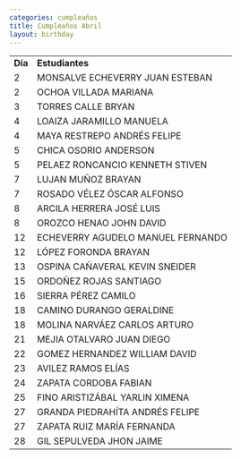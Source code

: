 ```yaml
---
categories: cumpleaños
title: Cumpleaños Abril
layout: birthday
---
```

<table id="birthdayTable">
<tbody><tr>
<td><b>Día</b></td>
<td><b>Estudiantes</b></td>
</tr>
<tr>
<td>2</td>
<td>MONSALVE ECHEVERRY JUAN ESTEBAN</td>
</tr>
<tr>
<td>2</td>
<td>OCHOA VILLADA MARIANA</td>
</tr>
<tr>
<td>3</td>
<td>TORRES CALLE BRYAN</td>
</tr>
<tr>
<td>4</td>
<td>LOAIZA JARAMILLO MANUELA</td>
</tr>
<tr>
<td>4</td>
<td>MAYA RESTREPO ANDRÉS FELIPE</td>
</tr>
<tr>
<td>5</td>
<td>CHICA OSORIO ANDERSON</td>
</tr>
<tr>
<td>5</td>
<td>PELAEZ RONCANCIO  KENNETH STIVEN</td>
</tr>
<tr>
<td>7</td>
<td>LUJAN MUÑOZ BRAYAN</td>
</tr>
<tr>
<td>7</td>
<td>ROSADO VÉLEZ ÓSCAR ALFONSO</td>
</tr>
<tr>
<td>8</td>
<td>ARCILA HERRERA JOSÉ LUIS</td>
</tr>
<tr>
<td>8</td>
<td>OROZCO HENAO JOHN DAVID</td>
</tr>
<tr>
<td>12</td>
<td>ECHEVERRY AGUDELO MANUEL FERNANDO</td>
</tr>
<tr>
<td>12</td>
<td>LÓPEZ FORONDA BRAYAN</td>
</tr>
<tr>
<td>13</td>
<td>OSPINA CAÑAVERAL KEVIN SNEIDER</td>
</tr>
<tr>
<td>15</td>
<td>ORDOÑEZ ROJAS SANTIAGO</td>
</tr>
<tr>
<td>16</td>
<td>SIERRA PÉREZ CAMILO</td>
</tr>
<tr>
<td>18</td>
<td>CAMINO DURANGO GERALDINE</td>
</tr>
<tr>
<td>18</td>
<td>MOLINA NARVÁEZ CARLOS ARTURO</td>
</tr>
<tr>
<td>21</td>
<td>MEJIA OTALVARO JUAN DIEGO</td>
</tr>
<tr>
<td>22</td>
<td>GOMEZ HERNANDEZ WILLIAM DAVID</td>
</tr>
<tr>
<td>23</td>
<td>AVILEZ RAMOS ELÍAS</td>
</tr>
<tr>
<td>24</td>
<td>ZAPATA CORDOBA FABIAN</td>
</tr>
<tr>
<td>25</td>
<td>FINO ARISTIZÁBAL YARLIN XIMENA</td>
</tr>
<tr>
<td>27</td>
<td>GRANDA PIEDRAHÍTA ANDRÉS FELIPE</td>
</tr>
<tr>
<td>27</td>
<td>ZAPATA RUIZ MARÍA FERNANDA</td>
</tr>
<tr>
<td>28</td>
<td>GIL SEPULVEDA JHON JAIME</td>
</tr>
</tbody></table>
